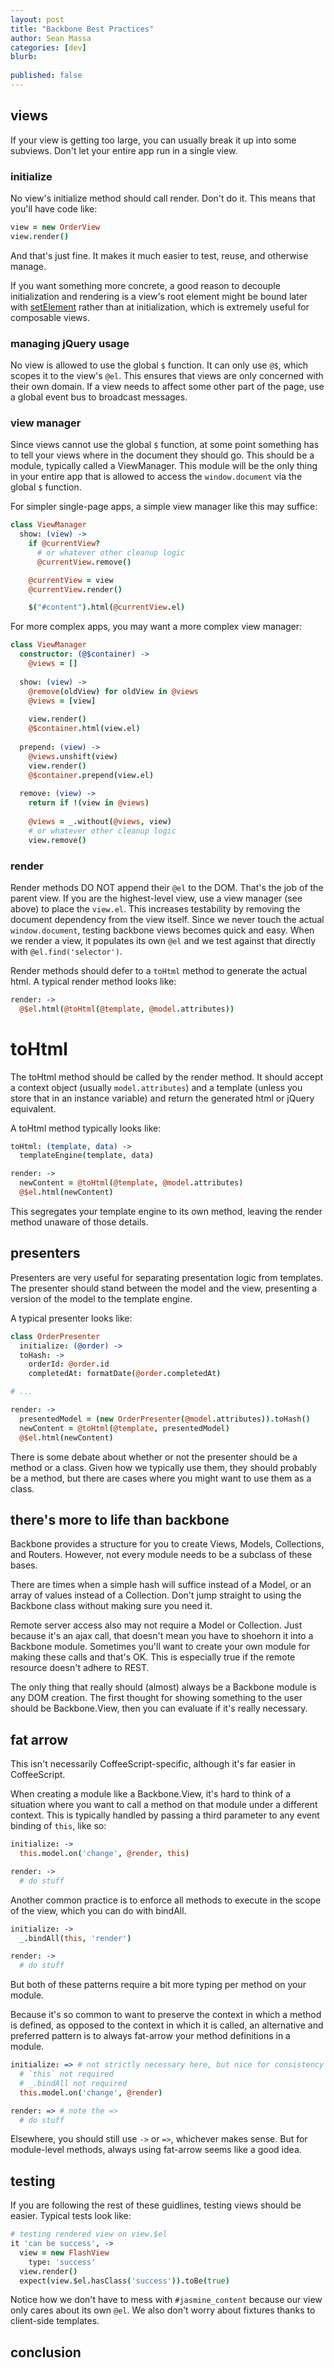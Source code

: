 ```yaml
---
layout: post
title: "Backbone Best Practices"
author: Sean Massa
categories: [dev]
blurb:
  
published: false
---
```






## views

If your view is getting too large,
you can usually break it up into some subviews.
Don't let your entire app run in a single view.

### initialize

No view's initialize method should call render.
Don't do it.
This means that you'll have code like:

```coffee
view = new OrderView
view.render()
```

And that's just fine.
It makes it much easier to test, reuse, and otherwise manage.

If you want something more concrete,
a good reason to decouple initialization and rendering
is a view's root element might be bound later with
[setElement](http://backbonejs.org/#View-setElement) rather than at initialization,
which is extremely useful for composable views.

### managing jQuery usage

No view is allowed to use the global `$` function.
It can only use `@$`,
which scopes it to the view's `@el`.
This ensures that views are only concerned with their own domain.
If a view needs to affect some other part of the page,
use a global event bus to broadcast messages.

### view manager

Since views cannot use the global `$` function,
at some point something has to
tell your views where in the document they should go.
This should be a module, typically called a ViewManager.
This module will be the only thing in your entire app
that is allowed to access the `window.document` via the global `$` function.

For simpler single-page apps,
a simple view manager like this may suffice:

```coffee
class ViewManager
  show: (view) ->
    if @currentView?
      # or whatever other cleanup logic
      @currentView.remove()

    @currentView = view
    @currentView.render()

    $("#content").html(@currentView.el)
```

For more complex apps,
you may want a more complex view manager:

```coffee
class ViewManager
  constructor: (@$container) ->
    @views = []
  
  show: (view) ->
    @remove(oldView) for oldView in @views
    @views = [view]
  
    view.render()
    @$container.html(view.el)
  
  prepend: (view) ->
    @views.unshift(view)
    view.render()
    @$container.prepend(view.el)
  
  remove: (view) ->
    return if !(view in @views)
  
    @views = _.without(@views, view)
    # or whatever other cleanup logic
    view.remove()
```

### render

Render methods DO NOT append their `@el` to the DOM.
That's the job of the parent view.
If you are the highest-level view,
use a view manager (see above) to place the `view.el`.
This increases testability by removing the document dependency from the view itself.
Since we never touch the actual `window.document`,
testing backbone views becomes quick and easy.
When we render a view,
it populates its own `@el`
and we test against that directly with `@el.find('selector')`.

Render methods should defer to a `toHtml` method to generate the actual html.
A typical render method looks like:

```coffee
render: ->
  @$el.html(@toHtml(@template, @model.attributes))
```

# toHtml

The toHtml method should be called by the render method.
It should accept a context object (usually `model.attributes`)
and a template (unless you store that in an instance variable)
and return the generated html or jQuery equivalent.

A toHtml method typically looks like:

```coffee
toHtml: (template, data) ->
  templateEngine(template, data)

render: ->
  newContent = @toHtml(@template, @model.attributes)
  @$el.html(newContent)
```

This segregates your template engine to its own method,
leaving the render method unaware of those details.

## presenters

Presenters are very useful for separating presentation logic from templates.
The presenter should stand between the model and the view,
presenting a version of the model to the template engine.

A typical presenter looks like:

```coffee
class OrderPresenter
  initialize: (@order) ->
  toHash: ->
    orderId: @order.id
    completedAt: formatDate(@order.completedAt)

# ...

render: ->
  presentedModel = (new OrderPresenter(@model.attributes)).toHash()
  newContent = @toHtml(@template, presentedModel)
  @$el.html(newContent)
```

There is some debate about whether or not the presenter should be a method or a class.
Given how we typically use them,
they should probably be a method,
but there are cases where you might want to use them as a class.

## there's more to life than backbone

Backbone provides a structure for you
to create Views, Models, Collections, and Routers.
However, not every module needs to be a subclass of these bases.

There are times when a simple hash will suffice instead of a Model,
or an array of values instead of a Collection.
Don't jump straight to using the Backbone class without making sure you need it.

Remote server access also may not require a Model or Collection.
Just because it's an ajax call,
that doesn't mean you have to shoehorn it into a Backbone module.
Sometimes you'll want to create your own module
for making these calls and that's OK.
This is especially true if the remote resource doesn't adhere to REST.

The only thing that really should
(almost) always be a Backbone module is any DOM creation.
The first thought for showing something to the user should be Backbone.View,
then you can evaluate if it's really necessary.

## fat arrow

This isn't necessarily CoffeeScript-specific,
although it's far easier in CoffeeScript.

When creating a module like a Backbone.View,
it's hard to think of a situation where you
want to call a method on that module under a different context.
This is typically handled by passing a third parameter
to any event binding of `this`, like so:

```coffee
initialize: ->
  this.model.on('change', @render, this)

render: ->
  # do stuff
```

Another common practice is to enforce all methods to execute in the scope of the view, which you can do with bindAll.

```coffee
initialize: ->
  _.bindAll(this, 'render')

render: ->
  # do stuff
```

But both of these patterns require
a bit more typing per method on your module.

Because it's so common to want to preserve
the context in which a method is defined,
as opposed to the context in which it is called,
an alternative and preferred pattern is
to always fat-arrow your method definitions in a module.

```coffee
initialize: => # not strictly necessary here, but nice for consistency
  # `this` not required
  # _.bindAll not required
  this.model.on('change', @render)

render: => # note the =>
  # do stuff
```

Elsewhere, you should still use `->` or `=>`, whichever makes sense.
But for module-level methods,
always using fat-arrow seems like a good idea.

## testing

If you are following the rest of these guidlines,
testing views should be easier.
Typical tests look like:

```coffee
# testing rendered view on view.$el
it 'can be success', ->                                                                                                                                                                                                            
  view = new FlashView
    type: 'success'
  view.render()
  expect(view.$el.hasClass('success')).toBe(true)
```

Notice how we don't have to mess with `#jasmine_content`
because our view only cares about its own `@el`.
We also don't worry about fixtures thanks to client-side templates.

## conclusion

